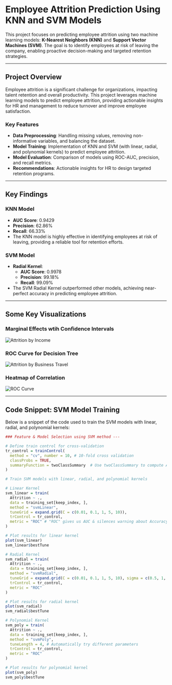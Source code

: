 # Employee Attrition Prediction Using KNN and SVM Models

This project focuses on predicting employee attrition using two machine learning models: **K-Nearest Neighbors (KNN)** and **Support Vector Machines (SVM)**. The goal is to identify employees at risk of leaving the company, enabling proactive decision-making and targeted retention strategies.

---

## **Project Overview**

Employee attrition is a significant challenge for organizations, impacting talent retention and overall productivity. This project leverages machine learning models to predict employee attrition, providing actionable insights for HR and management to reduce turnover and improve employee satisfaction.

### **Key Features**
- **Data Preprocessing**: Handling missing values, removing non-informative variables, and balancing the dataset.
- **Model Training**: Implementation of KNN and SVM (with linear, radial, and polynomial kernels) to predict employee attrition.
- **Model Evaluation**: Comparison of models using ROC-AUC, precision, and recall metrics.
- **Recommendations**: Actionable insights for HR to design targeted retention programs.

---

## **Key Findings**

### **KNN Model**
- **AUC Score**: 0.9429
- **Precision**: 62.86%
- **Recall**: 66.33%
- The KNN model is highly effective in identifying employees at risk of leaving, providing a reliable tool for retention efforts.

### **SVM Model**
- **Radial Kernel**:
  - **AUC Score**: 0.9978
  - **Precision**: 99.18%
  - **Recall**: 99.09%
- The SVM Radial Kernel outperformed other models, achieving near-perfect accuracy in predicting employee attrition.

---


## Some Key Visualizations
### Marginal Effects wtih Confidence Intervals
![Attrition by Income](images/MarginalEffect.png)

### ROC Curve for Decision Tree
![Attrition by Business Travel](images/ROCCurveDecisionTree.png)

### Heatmap of Correlation
![ROC Curve](images/Heatmap.png)

---

## **Code Snippet: SVM Model Training**

Below is a snippet of the code used to train the SVM models with linear, radial, and polynomial kernels:

```R
### Feature & Model Selection using SVM method ---

# Define train control for cross-validation
tr_control = trainControl(
  method = "cv", number = 10, # 10-fold cross validation
  classProbs = TRUE,  
  summaryFunction = twoClassSummary  # Use twoClassSummary to compute AUC
)

# Train SVM models with linear, radial, and polynomial kernels

# Linear Kernel
svm_linear = train(
  Attrition ~ .,
  data = training_set[keep_index, ],
  method = "svmLinear",
  tuneGrid = expand.grid(C = c(0.01, 0.1, 1, 5, 10)),
  trControl = tr_control,
  metric = "ROC" # "ROC" gives us AUC & silences warning about Accuracy
)

# Plot results for linear kernel
plot(svm_linear)
svm_linear$bestTune

# Radial Kernel
svm_radial = train(
  Attrition ~ .,
  data = training_set[keep_index, ],
  method = "svmRadial",
  tuneGrid = expand.grid(C = c(0.01, 0.1, 1, 5, 10), sigma = c(0.5, 1, 2, 3)),
  trControl = tr_control,
  metric = "ROC"
)

# Plot results for radial kernel
plot(svm_radial)
svm_radial$bestTune

# Polynomial Kernel
svm_poly = train(
  Attrition ~ .,
  data = training_set[keep_index, ],
  method = "svmPoly",
  tuneLength = 4, # Automatically try different parameters
  trControl = tr_control,
  metric = "ROC"
)

# Plot results for polynomial kernel
plot(svm_poly)
svm_poly$bestTune
